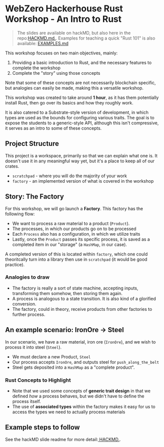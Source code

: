 # WebZero Hackerhouse Rust Workshop - An Intro to Rust

> The slides are available on hackMD, but also here in the repo:[HACKMD.md.](./content/HACKMD.md).
> Examples for teaching a quick "Rust 101" is also available: [EXAMPLES.md](./content/EXAMPLES.md)

This workshop focuses on two main objectives, mainly: 

1. Providing a basic introduction to Rust, and the necessary features to complete the workshop
2. Complete the "story" using those concepts

Note that some of these concepts are not necessarily blockchain specific, but analogies can easily be made, making this a versatile workshop.

This workshop was created to take around **1 hour**, as it has them potentially install Rust, then go over its basics and how they roughly work.

It is also catered to a Substrate-style version of development, in which types are used as the bounds for configuring various traits.  The goal is to expose the students to a generic-style API, although this isn't compressive, it serves as an intro to some of these concepts.


## Project Structure

This project is a workspace, primarily so that we can explain what one is.  It doesn't use it in any meaningful way yet, but it's a place to keep all of our crates.

- `scratchpad` - where you will do the majority of your work
- `factory` - an implemented version of what is covered in the workshop

## Story: The Factory

For this workshop, we will go launch a **Factory**.  This factory has the following flow:

- We want to process a raw material to a product (`Product`).
- The processes, in which our products go on to be processed
- Each `Process` also has a configuration, in which we utilize traits
- Lastly, once the `Product` passes its specific process, it is saved as a completed item in our "storage" (a `HashMap`, in our case).

A completed version of this is located within `factory`, which one could theoritcally turn into a library then use in `scratchpad` (it would be good practice).

### Analogies to draw

- The factory is really a sort of state machine, accepting inputs, transforming them somehow, then storing them again. 
- A process is analogous to a state transition.  It is also kind of a glorified conversion.
- The factory, could in theory, receive products from other factories to further process.

## An example scenario: IronOre -> Steel

In our scenario, we have a raw material, iron ore (`IronOre`), and we wish to process it into steel (`Steel`). 

- We must declare a new Product, `Steel`
- Our process accepts `IronOre`, and outputs steel for `push_along_the_belt`
- Steel gets deposited into a `HashMap` as a "complete product".
  
### Rust Concepts to Highlight

- Note that we used some concepts of **generic trait design** in that we defined _how_ a process behaves, but we didn't have to define the process itself.
- The use of **associated types** within the factory makes it easy for us to access the types we need to actually process materials

## Example steps to follow

See the hackMD slide readme for more detail:[ HACKMD.](./content/HACKMD.md).

